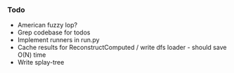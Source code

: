 ### Todo
- American fuzzy lop?
- Grep codebase for todos
- Implement runners in run.py
- Cache results for ReconstructComputed / write dfs loader - should save O(N) time
- Write splay-tree

